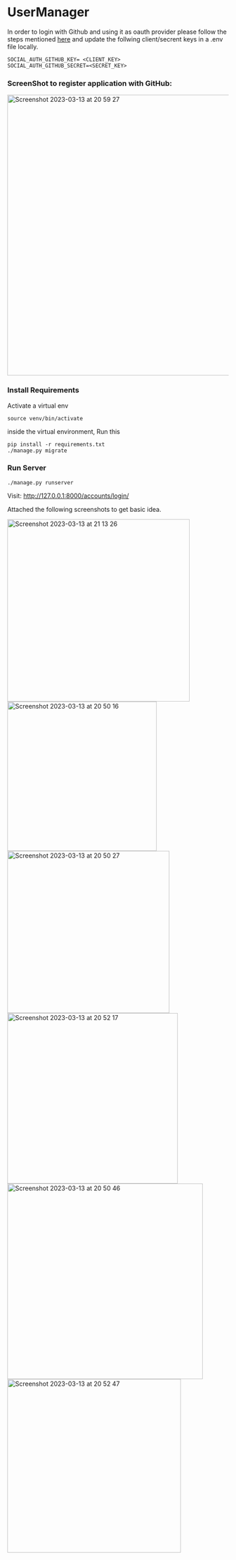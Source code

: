 # UserManager

In order to login with Github and using it as oauth provider please follow the steps mentioned [here](https://idp.miniorange.com/login-using-github-as-oauth-server/) and update the follwing client/secrent keys in a .env file locally. 

```
SOCIAL_AUTH_GITHUB_KEY= <CLIENT_KEY>
SOCIAL_AUTH_GITHUB_SECRET=<SECRET_KEY>
```


### ScreenShot to register application with GitHub:

<img width="639" alt="Screenshot 2023-03-13 at 20 59 27" src="https://user-images.githubusercontent.com/7334669/224819158-bc1fb039-e004-4a49-bafc-29651e4ffc61.png">


### Install Requirements

Activate a virtual env 

```
source venv/bin/activate
```

inside the virtual environment, Run this 

```
pip install -r requirements.txt
./manage.py migrate 
```

### Run Server
```
./manage.py runserver
```
Visit: http://127.0.0.1:8000/accounts/login/

Attached the following screenshots to get basic idea. 


<img width="415" alt="Screenshot 2023-03-13 at 21 13 26" src="https://user-images.githubusercontent.com/7334669/224821649-259197d4-8ed4-4360-992f-e05d66ac3b16.png">

<img width="340" alt="Screenshot 2023-03-13 at 20 50 16" src="https://user-images.githubusercontent.com/7334669/224816737-fbc019f5-cfdb-4a11-8bcb-5eaf3fc94d28.png">
<img width="369" alt="Screenshot 2023-03-13 at 20 50 27" src="https://user-images.githubusercontent.com/7334669/224816785-ddfce936-129b-402a-81a2-cc416a9066dd.png">
<img width="388" alt="Screenshot 2023-03-13 at 20 52 17" src="https://user-images.githubusercontent.com/7334669/224817127-970cd5d2-7b7d-40c7-8671-1f6adf2014c6.png">
<img width="445" alt="Screenshot 2023-03-13 at 20 50 46" src="https://user-images.githubusercontent.com/7334669/224816839-7de28b7e-e2f6-4ccd-9028-c329b3d1787f.png">

<img width="395" alt="Screenshot 2023-03-13 at 20 52 47" src="https://user-images.githubusercontent.com/7334669/224817205-2df558b0-4da3-477d-90f5-c8fc05b40310.png">
